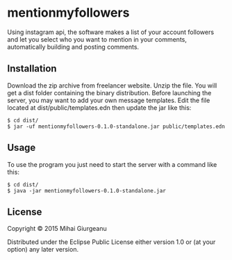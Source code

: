 # mentionmyfollowers

Using instagram api, the software makes a list of your account 
followers and let you select who you want to mention in your comments, 
automatically building and posting comments.

## Installation

Download the zip archive from freelancer website. Unzip the file. You will
get a dist folder containing the binary distribution. Before launching the
server, you may want to add your own message templates. Edit the file located
at dist/public/templates.edn then update the jar like this:

    $ cd dist/
    $ jar -uf mentionmyfollowers-0.1.0-standalone.jar public/templates.edn

## Usage
To use the program you just need to start the server with a command like this:

    $ cd dist/
    $ java -jar mentionmyfollowers-0.1.0-standalone.jar

## License

Copyright © 2015 Mihai Giurgeanu

Distributed under the Eclipse Public License either version 1.0 or (at
your option) any later version.
